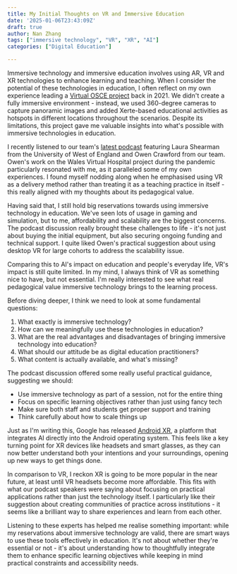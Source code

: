 ```yaml
---
title: My Initial Thoughts on VR and Immersive Education
date: '2025-01-06T23:43:09Z'
draft: true
author: Nan Zhang
tags: ["immersive technology", "VR", "XR", "AI"]
categories: ["Digital Education"]

---
```


Immersive technology and immersive education involves using AR, VR and XR technologies to enhance learning and teaching. When I consider the potential of these technologies in education, I often reflect on my own experience leading a [Virtual OSCE project](/portfolio/virtual-isces/) back in 2021. We didn't create a fully immersive environment - instead, we used 360-degree cameras to capture panoramic images and added Xerte-based educational activities as hotspots in different locations throughout the scenarios. Despite its limitations, this project gave me valuable insights into what's possible with immersive technologies in education.

I recently listened to our team's [latest podcast](https://spotifycreators-web.app.link/e/odD6e0j6hPb) featuring Laura Shearman from the University of West of England and Owen Crawford from our team. Owen's work on the Wales Virtual Hospital project during the pandemic particularly resonated with me, as it paralleled some of my own experiences. I found myself nodding along when he emphasised using VR as a delivery method rather than treating it as a teaching practice in itself - this really aligned with my thoughts about its pedagogical value.

Having said that, I still hold big reservations towards using immersive technology in education. We've seen lots of usage in gaming and simulation, but to me, affordability and scalability are the biggest concerns. The podcast discussion really brought these challenges to life - it's not just about buying the initial equipment, but also securing ongoing funding and technical support. I quite liked Owen's practical suggestion about using desktop VR for large cohorts to address the scalability issue.

Comparing this to AI's impact on education and people's everyday life, VR's impact is still quite limited. In my mind, I always think of VR as something nice to have, but not essential. I'm really interested to see what real pedagogical value immersive technology brings to the learning process.

Before diving deeper, I think we need to look at some fundamental questions:

1. What exactly is immersive technology?
2. How can we meaningfully use these technologies in education?
3. What are the real advantages and disadvantages of bringing immersive technology into education?
4. What should our attitude be as digital education practitioners?
5. What content is actually available, and what's missing?

The podcast discussion offered some really useful practical guidance, suggesting we should:

- Use immersive technology as part of a session, not for the entire thing
- Focus on specific learning objectives rather than just using fancy tech
- Make sure both staff and students get proper support and training
- Think carefully about how to scale things up

Just as I'm writing this, Google has released [Android XR](https://blog.google/products/android/android-xr/), a platform that integrates AI directly into the Android operating system. This feels like a key turning point for XR devices like headsets and smart glasses, as they can now better understand both your intentions and your surroundings, opening up new ways to get things done.

In comparison to VR, I reckon XR is going to be more popular in the near future, at least until VR headsets become more affordable. This fits with what our podcast speakers were saying about focusing on practical applications rather than just the technology itself. I particularly like their suggestion about creating communities of practice across institutions - it seems like a brilliant way to share experiences and learn from each other.

Listening to these experts has helped me realise something important: while my reservations about immersive technology are valid, there are smart ways to use these tools effectively in education. It's not about whether they're essential or not - it's about understanding how to thoughtfully integrate them to enhance specific learning objectives while keeping in mind practical constraints and accessibility needs.
